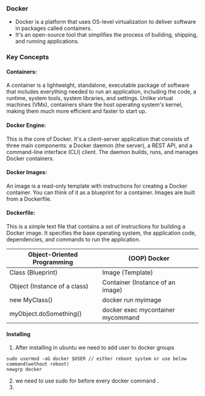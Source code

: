 ### Docker
+ Docker is a platform that uses OS-level virtualization to deliver software in packages called containers.
+ It's an open-source tool that simplifies the process of building, shipping, and running applications. 

### Key Concepts
#### Containers: 
A container is a lightweight, standalone, executable package of software that includes everything needed 
to run an application, including the code, a runtime, system tools, system libraries, and settings. Unlike virtual machines (VMs), containers share the host operating system's kernel, making them much more efficient and faster to start up.

#### Docker Engine:
This is the core of Docker. It's a client-server application that consists of three main components:
a Docker daemon (the server), a REST API, and a command-line interface (CLI) client.
The daemon builds, runs, and manages Docker containers.

#### Docker Images: 
An image is a read-only template with instructions for creating a Docker container.
You can think of it as a blueprint for a container. Images are built from a Dockerfile.

#### Dockerfile: 
This is a simple text file that contains a set of instructions for building a Docker image.
It specifies the base operating system, the application code, dependencies, 
and commands to run the application.

| Object-Oriented Programming | (OOP)	Docker |
| ------------------------------|-------------- |
| Class (Blueprint)	| Image (Template) |
| Object (Instance of a class)	| Container (Instance of an image) |
| new MyClass()	| docker run myimage |
| myObject.doSomething()	| docker exec mycontainer mycommand |

#### Installing
1. After installing in ubuntu we need to add user to docker groups
```
sudo usermod -aG docker $USER // either reboot system or use below command(wethout reboot)
newgrp docker
```
2. we need to use sudo for before every docker command .
4.  
